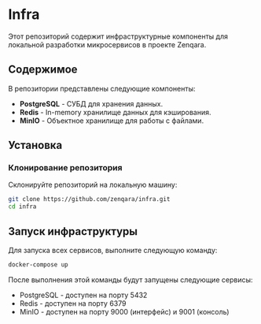 # Infra

Этот репозиторий содержит инфраструктурные компоненты для локальной разработки микросервисов в проекте Zenqara.

## Содержимое

В репозитории представлены следующие компоненты:

- **PostgreSQL** - СУБД для хранения данных.
- **Redis** - In-memory хранилище данных для кэширования.
- **MinIO** - Объектное хранилище для работы с файлами.

## Установка

### Клонирование репозитория

Склонируйте репозиторий на локальную машину:

```bash
git clone https://github.com/zenqara/infra.git
cd infra
```

## Запуск инфраструктуры

Для запуска всех сервисов, выполните следующую команду:

```bash
docker-compose up
```

После выполнения этой команды будут запущены следующие сервисы:

- PostgreSQL - доступен на порту 5432
- Redis - доступен на порту 6379
- MinIO - доступен на порту 9000 (интерфейс) и 9001 (консоль)
